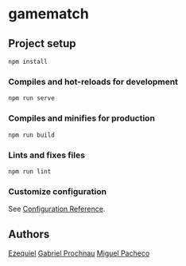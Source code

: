 # gamematch

## Project setup
```
npm install
```

### Compiles and hot-reloads for development
```
npm run serve
```

### Compiles and minifies for production
```
npm run build
```

### Lints and fixes files
```
npm run lint
```

### Customize configuration
See [Configuration Reference](https://cli.vuejs.org/config/).

## Authors
[Ezequiel](https://github.com/ezedksl)
[Gabriel Prochnau](https://github.com/Rielch)
[Miguel Pacheco](https://github.com/Miguel22247)
